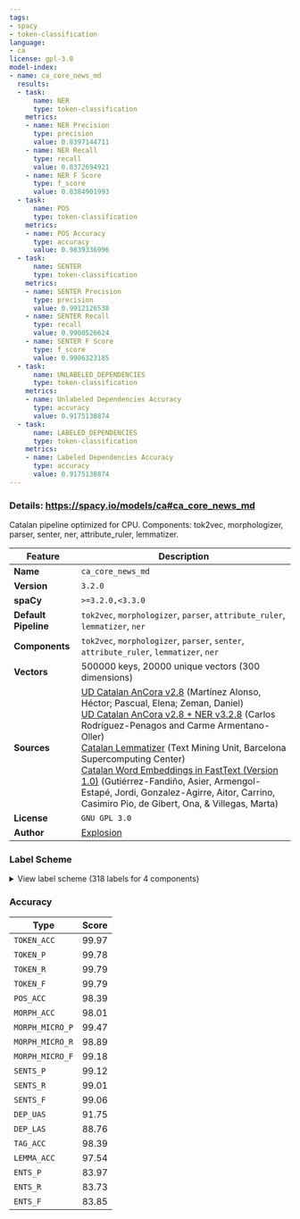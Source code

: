 ```yaml
---
tags:
- spacy
- token-classification
language:
- ca
license: gpl-3.0
model-index:
- name: ca_core_news_md
  results:
  - task:
      name: NER
      type: token-classification
    metrics:
    - name: NER Precision
      type: precision
      value: 0.8397144711
    - name: NER Recall
      type: recall
      value: 0.8372694921
    - name: NER F Score
      type: f_score
      value: 0.8384901993
  - task:
      name: POS
      type: token-classification
    metrics:
    - name: POS Accuracy
      type: accuracy
      value: 0.9839336996
  - task:
      name: SENTER
      type: token-classification
    metrics:
    - name: SENTER Precision
      type: precision
      value: 0.9912126538
    - name: SENTER Recall
      type: recall
      value: 0.9900526624
    - name: SENTER F Score
      type: f_score
      value: 0.9906323185
  - task:
      name: UNLABELED_DEPENDENCIES
      type: token-classification
    metrics:
    - name: Unlabeled Dependencies Accuracy
      type: accuracy
      value: 0.9175138874
  - task:
      name: LABELED_DEPENDENCIES
      type: token-classification
    metrics:
    - name: Labeled Dependencies Accuracy
      type: accuracy
      value: 0.9175138874
---
```

### Details: https://spacy.io/models/ca#ca_core_news_md

Catalan pipeline optimized for CPU. Components: tok2vec, morphologizer, parser, senter, ner, attribute_ruler, lemmatizer.

| Feature | Description |
| --- | --- |
| **Name** | `ca_core_news_md` |
| **Version** | `3.2.0` |
| **spaCy** | `>=3.2.0,<3.3.0` |
| **Default Pipeline** | `tok2vec`, `morphologizer`, `parser`, `attribute_ruler`, `lemmatizer`, `ner` |
| **Components** | `tok2vec`, `morphologizer`, `parser`, `senter`, `attribute_ruler`, `lemmatizer`, `ner` |
| **Vectors** | 500000 keys, 20000 unique vectors (300 dimensions) |
| **Sources** | [UD Catalan AnCora v2.8](https://github.com/UniversalDependencies/UD_Catalan-AnCora) (Martínez Alonso, Héctor; Pascual, Elena; Zeman, Daniel)<br />[UD Catalan AnCora v2.8 + NER v3.2.8](https://github.com/TeMU-BSC/spacy/releases/tag/3.2.8) (Carlos Rodríguez-Penagos and Carme Armentano-Oller)<br />[Catalan Lemmatizer](https://github.com/explosion/spacy-lookups-data) (Text Mining Unit, Barcelona Supercomputing Center)<br />[Catalan Word Embeddings in FastText (Version 1.0)](http://doi.org/10.5281/zenodo.4522041) (Gutiérrez-Fandiño, Asier, Armengol-Estapé, Jordi, Gonzalez-Agirre, Aitor, Carrino, Casimiro Pio, de Gibert, Ona, & Villegas, Marta) |
| **License** | `GNU GPL 3.0` |
| **Author** | [Explosion](https://explosion.ai) |

### Label Scheme

<details>

<summary>View label scheme (318 labels for 4 components)</summary>

| Component | Labels |
| --- | --- |
| **`morphologizer`** | `Definite=Def\|Gender=Masc\|Number=Sing\|POS=DET\|PronType=Art`, `POS=PROPN`, `POS=PUNCT\|PunctSide=Ini\|PunctType=Brck`, `POS=PUNCT\|PunctSide=Fin\|PunctType=Brck`, `Mood=Ind\|Number=Sing\|POS=AUX\|Person=3\|Tense=Pres\|VerbForm=Fin`, `Gender=Masc\|Number=Sing\|POS=VERB\|Tense=Past\|VerbForm=Part`, `Definite=Def\|Gender=Fem\|Number=Sing\|POS=DET\|PronType=Art`, `Gender=Fem\|Number=Sing\|POS=NOUN`, `POS=ADP`, `NumType=Card\|Number=Plur\|POS=NUM`, `Gender=Masc\|Number=Plur\|POS=NOUN`, `Number=Sing\|POS=ADJ`, `POS=CCONJ`, `Gender=Fem\|Number=Sing\|POS=DET\|PronType=Ind`, `NumForm=Digit\|NumType=Card\|POS=NUM`, `NumForm=Digit\|POS=NOUN`, `Gender=Masc\|Number=Plur\|POS=ADJ`, `POS=PUNCT\|PunctType=Comm`, `POS=AUX\|VerbForm=Inf`, `Case=Acc,Dat\|POS=PRON\|Person=3\|PrepCase=Npr\|PronType=Prs\|Reflex=Yes`, `Definite=Def\|Gender=Masc\|Number=Plur\|POS=DET\|PronType=Art`, `POS=PRON\|PronType=Rel`, `Mood=Ind\|Number=Plur\|POS=VERB\|Person=3\|Tense=Imp\|VerbForm=Fin`, `Gender=Fem\|Number=Sing\|POS=DET\|PronType=Art`, `Gender=Fem\|Number=Sing\|POS=DET\|Person=3\|Poss=Yes\|PronType=Prs`, `Definite=Def\|Gender=Fem\|Number=Plur\|POS=DET\|PronType=Art`, `Gender=Fem\|Number=Plur\|POS=NOUN`, `Gender=Fem\|Number=Plur\|POS=ADJ`, `POS=VERB\|VerbForm=Inf`, `Case=Acc,Dat\|Number=Plur\|POS=PRON\|Person=3\|PronType=Prs`, `Number=Plur\|POS=ADJ`, `POS=PUNCT\|PunctType=Peri`, `Number=Sing\|POS=PRON\|PronType=Rel`, `Gender=Masc\|Number=Sing\|POS=NOUN`, `Mood=Imp\|Number=Sing\|POS=VERB\|Person=2\|VerbForm=Fin`, `Gender=Masc\|Number=Plur\|POS=ADJ\|VerbForm=Part`, `POS=SCONJ`, `Mood=Ind\|Number=Plur\|POS=AUX\|Person=3\|Tense=Pres\|VerbForm=Fin`, `Gender=Masc\|Number=Plur\|POS=VERB\|Tense=Past\|VerbForm=Part`, `Definite=Def\|Number=Sing\|POS=DET\|PronType=Art`, `Gender=Masc\|Number=Sing\|POS=DET\|PronType=Ind`, `Gender=Fem\|Number=Plur\|POS=ADJ\|VerbForm=Part`, `Gender=Masc\|Number=Sing\|POS=DET\|PronType=Dem`, `POS=VERB\|VerbForm=Ger`, `POS=NOUN`, `Gender=Fem\|NumType=Card\|Number=Sing\|POS=NUM`, `Gender=Fem\|Number=Sing\|POS=ADJ\|VerbForm=Part`, `Gender=Fem\|NumType=Ord\|Number=Plur\|POS=ADJ`, `POS=SYM`, `Gender=Masc\|Number=Sing\|POS=ADJ`, `Gender=Masc\|Number=Sing\|POS=ADJ\|VerbForm=Part`, `Mood=Ind\|Number=Sing\|POS=VERB\|Person=3\|Tense=Pres\|VerbForm=Fin`, `Gender=Fem\|Number=Sing\|POS=DET\|PronType=Dem`, `POS=ADV\|Polarity=Neg`, `POS=ADV`, `Number=Sing\|POS=PRON\|PronType=Dem`, `Number=Sing\|POS=NOUN`, `Mood=Ind\|Number=Plur\|POS=VERB\|Person=3\|Tense=Pres\|VerbForm=Fin`, `Number=Plur\|POS=NOUN`, `Mood=Sub\|Number=Plur\|POS=VERB\|Person=3\|Tense=Imp\|VerbForm=Fin`, `Gender=Fem\|Number=Sing\|POS=ADJ`, `Mood=Sub\|Number=Sing\|POS=VERB\|Person=1\|Tense=Pres\|VerbForm=Fin`, `Gender=Masc\|Number=Sing\|POS=PRON\|PronType=Tot`, `Case=Loc\|POS=PRON\|Person=3\|PronType=Prs`, `Gender=Fem\|NumType=Ord\|Number=Sing\|POS=ADJ`, `Degree=Cmp\|POS=ADV`, `Gender=Fem\|Number=Plur\|POS=DET\|PronType=Art`, `Gender=Fem\|Number=Plur\|POS=DET\|Person=3\|Poss=Yes\|PronType=Prs`, `Mood=Ind\|Number=Sing\|POS=VERB\|Person=3\|Tense=Fut\|VerbForm=Fin`, `Gender=Masc\|NumType=Ord\|Number=Sing\|POS=ADJ`, `Mood=Ind\|Number=Sing\|POS=AUX\|Person=3\|Tense=Fut\|VerbForm=Fin`, `NumType=Card\|POS=NUM`, `Mood=Ind\|Number=Plur\|POS=VERB\|Person=3\|Tense=Fut\|VerbForm=Fin`, `Number=Sing\|POS=PRON\|PronType=Ind`, `Gender=Masc\|Number=Sing\|POS=DET\|PronType=Art`, `Number=Plur\|POS=DET\|PronType=Ind`, `Mood=Sub\|Number=Plur\|POS=VERB\|Person=3\|Tense=Pres\|VerbForm=Fin`, `Gender=Masc\|Number=Plur\|POS=DET\|PronType=Dem`, `Mood=Ind\|Number=Plur\|POS=AUX\|Person=3\|Tense=Fut\|VerbForm=Fin`, `Gender=Masc\|NumType=Card\|Number=Sing\|POS=NUM`, `Mood=Sub\|Number=Plur\|POS=AUX\|Person=3\|Tense=Pres\|VerbForm=Fin`, `Case=Acc\|Gender=Fem\|Number=Sing\|POS=PRON\|Person=3\|PronType=Prs`, `Number=Sing\|POS=DET\|PronType=Ind`, `POS=PUNCT`, `Number=Sing\|POS=DET\|PronType=Rel`, `Case=Gen\|POS=PRON\|Person=3\|PronType=Prs`, `Gender=Fem\|NumType=Card\|Number=Plur\|POS=NUM`, `Mood=Ind\|Number=Plur\|POS=VERB\|Person=1\|Tense=Pres\|VerbForm=Fin`, `POS=DET\|PronType=Ind`, `POS=AUX`, `Case=Acc\|Gender=Neut\|Number=Sing\|POS=PRON\|Person=3\|PronType=Prs`, `Case=Acc,Dat\|Number=Plur\|POS=PRON\|Person=1\|PronType=Prs`, `Degree=Cmp\|Number=Sing\|POS=ADJ`, `Number=Sing\|POS=VERB`, `Gender=Masc\|Number=Plur\|POS=PRON\|PronType=Ind`, `Gender=Fem\|Number=Plur\|POS=DET\|PronType=Dem`, `Gender=Masc\|Number=Plur\|POS=DET\|PronType=Art`, `Gender=Masc\|Number=Plur\|POS=DET\|Person=3\|Poss=Yes\|PronType=Prs`, `Case=Acc\|Gender=Fem,Masc\|Number=Sing\|POS=PRON\|Person=3\|PronType=Prs`, `Gender=Fem\|Number=Sing\|POS=VERB\|Tense=Past\|VerbForm=Part`, `Gender=Masc\|Number=Sing\|POS=PRON\|PronType=Ind`, `Gender=Fem\|Number=Plur\|POS=PRON\|PronType=Ind`, `Mood=Sub\|Number=Sing\|POS=VERB\|Person=3\|Tense=Pres\|VerbForm=Fin`, `Number=Plur\|POS=PRON\|PronType=Rel`, `Gender=Masc\|Number=Plur\|POS=DET\|PronType=Int`, `Mood=Ind\|Number=Plur\|POS=AUX\|Person=3\|Tense=Imp\|VerbForm=Fin`, `AdvType=Tim\|POS=NOUN`, `Gender=Masc\|Number=Plur\|POS=DET\|PronType=Ind`, `Gender=Fem\|Number=Plur\|POS=DET\|PronType=Ind`, `Gender=Masc\|Number=Sing\|POS=DET\|PronType=Int`, `Mood=Cnd\|Number=Sing\|POS=AUX\|Person=3\|VerbForm=Fin`, `Mood=Ind\|Number=Sing\|POS=VERB\|Person=3\|Tense=Imp\|VerbForm=Fin`, `Number=Sing\|POS=DET\|PronType=Art`, `Gender=Masc\|Number=Sing\|POS=DET\|Person=3\|Poss=Yes\|PronType=Prs`, `Case=Acc\|Gender=Masc\|Number=Sing\|POS=PRON\|Person=3\|PronType=Prs`, `Gender=Masc\|Number=Sing\|POS=PRON\|PronType=Int`, `POS=PUNCT\|PunctType=Semi`, `Mood=Cnd\|Number=Plur\|POS=AUX\|Person=3\|VerbForm=Fin`, `Case=Dat\|Number=Sing\|POS=PRON\|Person=3\|PronType=Prs`, `Gender=Masc\|NumType=Card\|Number=Plur\|POS=NUM`, `Mood=Ind\|Number=Sing\|POS=AUX\|Person=3\|Tense=Imp\|VerbForm=Fin`, `Gender=Fem\|Number=Sing\|POS=PRON\|PronType=Ind`, `Mood=Sub\|Number=Sing\|POS=AUX\|Person=3\|Tense=Imp\|VerbForm=Fin`, `NumForm=Digit\|POS=SYM`, `Gender=Masc\|Number=Sing\|POS=AUX\|Tense=Past\|VerbForm=Part`, `Gender=Fem\|Number=Sing\|POS=PRON\|PronType=Int`, `Gender=Fem\|Number=Sing\|POS=DET\|PronType=Int`, `POS=PRON\|PronType=Int`, `Gender=Fem\|Number=Plur\|POS=DET\|PronType=Int`, `Mood=Cnd\|Number=Sing\|POS=VERB\|Person=3\|VerbForm=Fin`, `Mood=Cnd\|Number=Plur\|POS=VERB\|Person=3\|VerbForm=Fin`, `POS=PART`, `Gender=Fem\|Number=Sing\|POS=PRON\|PronType=Dem`, `Gender=Masc\|Number=Sing\|POS=DET\|PronType=Tot`, `Gender=Masc\|Number=Plur\|POS=PRON\|PronType=Dem`, `POS=ADJ`, `Gender=Masc\|Number=Plur\|POS=PRON\|Person=3\|PronType=Prs`, `Degree=Cmp\|Number=Plur\|POS=ADJ`, `POS=PUNCT\|PunctType=Dash`, `Mood=Sub\|Number=Sing\|POS=AUX\|Person=3\|Tense=Pres\|VerbForm=Fin`, `Case=Acc\|Gender=Fem\|Number=Plur\|POS=PRON\|Person=3\|PronType=Prs`, `Mood=Sub\|Number=Sing\|POS=VERB\|Person=3\|Tense=Imp\|VerbForm=Fin`, `Gender=Fem\|Number=Plur\|POS=VERB\|Tense=Past\|VerbForm=Part`, `Gender=Fem\|Number=Sing\|POS=PRON\|Person=3\|PronType=Prs`, `Gender=Masc\|POS=NOUN`, `Mood=Ind\|Number=Sing\|POS=VERB\|Person=3\|Tense=Past\|VerbForm=Fin`, `Gender=Fem\|Number=Plur\|POS=PRON\|PronType=Int`, `Gender=Masc\|NumType=Ord\|Number=Plur\|POS=ADJ`, `Mood=Ind\|Number=Plur\|POS=AUX\|Person=1\|Tense=Fut\|VerbForm=Fin`, `POS=PUNCT\|PunctType=Colo`, `Gender=Masc\|NumType=Card\|POS=NUM`, `Gender=Masc\|Number=Sing\|POS=PRON\|Person=3\|PronType=Prs`, `Number=Sing\|POS=PRON\|PronType=Int`, `POS=PUNCT\|PunctType=Quot`, `Mood=Imp\|Number=Sing\|POS=VERB\|Person=3\|VerbForm=Fin`, `Gender=Fem\|Number=Sing\|Number[psor]=Plur\|POS=DET\|Person=1\|Poss=Yes\|PronType=Prs`, `Gender=Masc\|Number=Sing\|Number[psor]=Plur\|POS=DET\|Person=1\|Poss=Yes\|PronType=Prs`, `Mood=Ind\|Number=Plur\|POS=VERB\|Person=1\|Tense=Fut\|VerbForm=Fin`, `POS=AUX\|VerbForm=Ger`, `Gender=Fem\|Number=Plur\|POS=PRON\|Person=3\|PronType=Prs`, `Mood=Imp\|Number=Sing\|POS=AUX\|Person=3\|VerbForm=Fin`, `Number=Plur\|POS=PRON\|PronType=Ind`, `Gender=Masc\|Number=Sing\|POS=PRON\|PronType=Dem`, `Case=Acc,Dat\|Number=Sing\|POS=PRON\|Person=2\|Polite=Infm\|PrepCase=Npr\|PronType=Prs`, `Gender=Masc\|Number=Plur\|POS=PRON\|PronType=Int`, `Mood=Ind\|Number=Plur\|POS=AUX\|Person=1\|Tense=Pres\|VerbForm=Fin`, `NumForm=Digit\|NumType=Frac\|POS=NUM`, `POS=VERB`, `Gender=Fem\|Number=Plur\|POS=PRON\|PronType=Dem`, `Gender=Fem\|POS=NOUN`, `Case=Acc,Dat\|Number=Sing\|POS=PRON\|Person=1\|PrepCase=Npr\|PronType=Prs`, `Mood=Sub\|Number=Plur\|POS=VERB\|Person=2\|Tense=Pres\|VerbForm=Fin`, `Mood=Ind\|Number=Plur\|POS=AUX\|Person=2\|Tense=Fut\|VerbForm=Fin`, `Mood=Sub\|Number=Plur\|POS=AUX\|Person=1\|Tense=Pres\|VerbForm=Fin`, `Mood=Sub\|Number=Plur\|POS=AUX\|Person=3\|Tense=Imp\|VerbForm=Fin`, `Number=Plur\|POS=PRON\|Person=1\|PronType=Prs`, `Mood=Ind\|Number=Sing\|POS=VERB\|Person=1\|Tense=Pres\|VerbForm=Fin`, `Case=Nom\|Number=Sing\|POS=PRON\|Person=2\|Polite=Infm\|PronType=Prs`, `POS=X`, `Mood=Cnd\|Number=Plur\|POS=AUX\|Person=1\|VerbForm=Fin`, `Number=Sing\|POS=DET\|PronType=Dem`, `POS=DET`, `Mood=Ind\|Number=Sing\|POS=VERB\|Person=1\|Tense=Fut\|VerbForm=Fin`, `Mood=Ind\|Number=Sing\|POS=AUX\|Person=1\|Tense=Pres\|VerbForm=Fin`, `POS=DET\|PronType=Art`, `Gender=Masc\|Number=Sing\|POS=PRON\|Person=3\|Poss=Yes\|PronType=Prs`, `NumType=Ord\|Number=Sing\|POS=ADJ`, `Gender=Fem\|Number=Sing\|POS=AUX\|Tense=Past\|VerbForm=Part`, `Number=Plur\|Number[psor]=Plur\|POS=DET\|Person=1\|Poss=Yes\|PronType=Prs`, `Gender=Fem\|Number=Plur\|POS=AUX\|Tense=Past\|VerbForm=Part`, `Gender=Masc\|Number=Plur\|POS=AUX\|Tense=Past\|VerbForm=Part`, `Number=Plur\|POS=PRON\|PronType=Dem`, `Mood=Imp\|Number=Plur\|POS=VERB\|Person=1\|VerbForm=Fin`, `POS=PRON\|PronType=Ind`, `Mood=Ind\|Number=Sing\|POS=VERB\|Person=2\|Tense=Pres\|VerbForm=Fin`, `Mood=Imp\|Number=Plur\|POS=VERB\|Person=3\|VerbForm=Fin`, `Case=Nom\|Number=Sing\|POS=PRON\|Person=1\|PronType=Prs`, `Case=Acc\|Number=Sing\|POS=PRON\|Person=1\|PrepCase=Pre\|PronType=Prs`, `Mood=Ind\|Number=Sing\|POS=AUX\|Person=2\|Tense=Pres\|VerbForm=Fin`, `Mood=Ind\|Number=Plur\|POS=VERB\|Person=1\|Tense=Imp\|VerbForm=Fin`, `POS=PUNCT\|PunctSide=Fin\|PunctType=Qest`, `NumForm=Digit\|NumType=Ord\|POS=ADJ`, `Case=Acc\|POS=PRON\|Person=3\|PrepCase=Pre\|PronType=Prs\|Reflex=Yes`, `NumForm=Digit\|NumType=Frac\|POS=SYM`, `Mood=Ind\|Number=Plur\|POS=VERB\|Person=2\|Tense=Pres\|VerbForm=Fin`, `Gender=Masc\|Number=Sing\|Number[psor]=Sing\|POS=DET\|Person=2\|Poss=Yes\|PronType=Prs`, `Gender=Masc\|Number=Plur\|POS=PRON\|Person=3\|Poss=Yes\|PronType=Prs`, `Mood=Sub\|Number=Plur\|POS=VERB\|Person=1\|Tense=Pres\|VerbForm=Fin`, `POS=PUNCT\|PunctSide=Ini\|PunctType=Qest`, `NumType=Card\|Number=Sing\|POS=NUM`, `Foreign=Yes\|POS=PRON\|PronType=Int`, `Foreign=Yes\|Mood=Ind\|POS=VERB\|VerbForm=Fin`, `Foreign=Yes\|POS=ADP`, `Gender=Masc\|Number=Sing\|POS=PROPN`, `POS=PUNCT\|PunctSide=Ini\|PunctType=Excl`, `POS=PUNCT\|PunctSide=Fin\|PunctType=Excl`, `Mood=Cnd\|Number=Sing\|POS=AUX\|Person=1\|VerbForm=Fin`, `Number=Plur\|POS=PRON\|Person=2\|Polite=Form\|PronType=Prs`, `Mood=Sub\|POS=AUX\|Person=1\|Tense=Imp\|VerbForm=Fin`, `POS=PUNCT\|PunctSide=Ini\|PunctType=Comm`, `POS=PUNCT\|PunctSide=Fin\|PunctType=Comm`, `Number=Plur\|POS=PRON\|Person=2\|PronType=Prs`, `Mood=Ind\|Number=Plur\|POS=AUX\|Person=2\|Tense=Pres\|VerbForm=Fin`, `Case=Acc,Dat\|Number=Plur\|POS=PRON\|Person=2\|PronType=Prs`, `Mood=Cnd\|Number=Sing\|POS=VERB\|Person=1\|VerbForm=Fin`, `Mood=Cnd\|Number=Plur\|POS=VERB\|Person=1\|VerbForm=Fin`, `Mood=Ind\|Number=Plur\|POS=AUX\|Person=1\|Tense=Imp\|VerbForm=Fin`, `Gender=Masc\|Number=Plur\|Number[psor]=Sing\|POS=DET\|Person=1\|Poss=Yes\|PronType=Prs`, `Definite=Ind\|Gender=Masc\|Number=Sing\|POS=DET\|PronType=Art`, `Number=Sing\|POS=PRON\|Person=2\|Polite=Form\|PronType=Prs`, `Gender=Masc\|Number=Sing\|Number[psor]=Sing\|POS=DET\|Person=1\|Poss=Yes\|PronType=Prs`, `Mood=Ind\|Number=Sing\|POS=VERB\|Person=1\|Tense=Imp\|VerbForm=Fin`, `POS=VERB\|Tense=Past\|VerbForm=Part`, `Mood=Imp\|Number=Plur\|POS=AUX\|Person=3\|VerbForm=Fin`, `Case=Nom\|POS=PRON\|Person=3\|PronType=Prs`, `Mood=Ind\|Number=Sing\|POS=AUX\|Person=3\|Tense=Past\|VerbForm=Fin`, `Gender=Fem\|Number=Sing\|POS=PRON\|Person=3\|Poss=Yes\|PronType=Prs`, `Gender=Masc\|Number=Sing\|POS=PRON\|PronType=Rel`, `Definite=Ind\|Number=Sing\|POS=DET\|PronType=Art`, `Gender=Masc\|Number=Sing\|Number[psor]=Plur\|POS=PRON\|Person=1\|Poss=Yes\|PronType=Prs`, `Number=Plur\|Number[psor]=Plur\|POS=PRON\|Person=1\|Poss=Yes\|PronType=Prs`, `POS=AUX\|Tense=Past\|VerbForm=Part`, `Gender=Fem\|NumType=Card\|POS=NUM`, `Mood=Ind\|Number=Sing\|POS=AUX\|Person=1\|Tense=Imp\|VerbForm=Fin`, `Mood=Sub\|Number=Sing\|POS=VERB\|Person=1\|Tense=Imp\|VerbForm=Fin`, `Gender=Fem\|Number=Plur\|POS=PRON\|Person=3\|Poss=Yes\|PronType=Prs`, `Mood=Ind\|Number=Sing\|POS=AUX\|Person=1\|Tense=Fut\|VerbForm=Fin`, `Mood=Ind\|Number=Plur\|POS=AUX\|Person=3\|Tense=Past\|VerbForm=Fin`, `AdvType=Tim\|Degree=Cmp\|POS=ADV`, `Case=Acc\|Number=Sing\|POS=PRON\|Person=2\|Polite=Infm\|PrepCase=Pre\|PronType=Prs`, `POS=DET\|PronType=Rel`, `Definite=Ind\|Gender=Fem\|Number=Plur\|POS=DET\|PronType=Art`, `Mood=Ind\|Number=Plur\|POS=VERB\|Person=2\|Tense=Fut\|VerbForm=Fin`, `POS=INTJ`, `Mood=Sub\|Number=Sing\|POS=AUX\|Person=1\|Tense=Pres\|VerbForm=Fin`, `POS=VERB\|VerbForm=Fin`, `Mood=Ind\|Number=Plur\|POS=VERB\|Person=3\|Tense=Past\|VerbForm=Fin`, `Definite=Ind\|Gender=Fem\|Number=Sing\|POS=DET\|PronType=Art`, `Mood=Sub\|Number=Plur\|POS=AUX\|Person=1\|Tense=Imp\|VerbForm=Fin`, `Gender=Fem\|Number=Sing\|Number[psor]=Sing\|POS=PRON\|Person=3\|Poss=Yes\|PronType=Prs`, `Mood=Sub\|Number=Sing\|POS=VERB\|Person=2\|Tense=Pres\|VerbForm=Fin`, `Case=Acc\|POS=PRON\|Person=3\|PronType=Prs\|Reflex=Yes`, `Foreign=Yes\|POS=NOUN`, `Foreign=Yes\|Mood=Ind\|Number=Sing\|POS=AUX\|Person=3\|Tense=Pres\|VerbForm=Fin`, `Foreign=Yes\|Gender=Masc\|Number=Sing\|POS=PRON\|Person=3\|PronType=Prs`, `Foreign=Yes\|POS=SCONJ`, `Foreign=Yes\|Gender=Fem\|Number=Sing\|POS=DET\|PronType=Art`, `Gender=Masc\|POS=SYM`, `Gender=Fem\|Number=Sing\|Number[psor]=Sing\|POS=DET\|Person=2\|Poss=Yes\|PronType=Prs`, `Number=Sing\|POS=DET\|Person=3\|Poss=Yes\|PronType=Prs`, `Gender=Masc\|Number=Plur\|Number[psor]=Sing\|POS=DET\|Person=2\|Poss=Yes\|PronType=Prs`, `Gender=Fem\|Number=Sing\|POS=PROPN`, `Mood=Sub\|Number=Plur\|POS=VERB\|Person=1\|Tense=Imp\|VerbForm=Fin`, `Definite=Def\|Foreign=Yes\|Gender=Masc\|Number=Sing\|POS=DET\|PronType=Art`, `Foreign=Yes\|POS=VERB`, `Foreign=Yes\|POS=ADJ`, `Foreign=Yes\|POS=DET`, `Foreign=Yes\|POS=ADV`, `POS=PUNCT\|PunctSide=Fin\|Punta d'aignctType=Brck`, `Degree=Cmp\|POS=ADJ`, `AdvType=Tim\|POS=SYM`, `Number=Plur\|POS=DET\|PronType=Dem`, `Mood=Ind\|Number=Sing\|POS=VERB\|Person=2\|Tense=Fut\|VerbForm=Fin` |
| **`parser`** | `ROOT`, `acl`, `advcl`, `advmod`, `amod`, `appos`, `aux`, `case`, `cc`, `ccomp`, `compound`, `conj`, `cop`, `csubj`, `dep`, `det`, `expl:pass`, `fixed`, `flat`, `iobj`, `mark`, `nmod`, `nsubj`, `nummod`, `obj`, `obl`, `parataxis`, `punct`, `xcomp` |
| **`senter`** | `I`, `S` |
| **`ner`** | `LOC`, `MISC`, `ORG`, `PER` |

</details>

### Accuracy

| Type | Score |
| --- | --- |
| `TOKEN_ACC` | 99.97 |
| `TOKEN_P` | 99.78 |
| `TOKEN_R` | 99.79 |
| `TOKEN_F` | 99.79 |
| `POS_ACC` | 98.39 |
| `MORPH_ACC` | 98.01 |
| `MORPH_MICRO_P` | 99.47 |
| `MORPH_MICRO_R` | 98.89 |
| `MORPH_MICRO_F` | 99.18 |
| `SENTS_P` | 99.12 |
| `SENTS_R` | 99.01 |
| `SENTS_F` | 99.06 |
| `DEP_UAS` | 91.75 |
| `DEP_LAS` | 88.76 |
| `TAG_ACC` | 98.39 |
| `LEMMA_ACC` | 97.54 |
| `ENTS_P` | 83.97 |
| `ENTS_R` | 83.73 |
| `ENTS_F` | 83.85 |